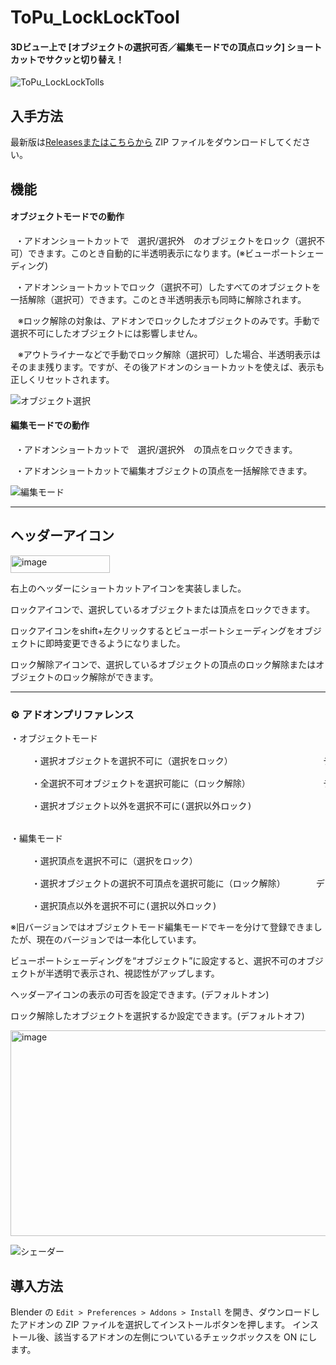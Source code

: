 # ToPu_LockLockTool
#### 3Dビュー上で [オブジェクトの選択可否／編集モードでの頂点ロック] ショートカットでサクッと切り替え！

![ToPu_LockLockTolls](https://github.com/user-attachments/assets/f2cf00fb-0a98-47d0-853e-2c7bb2946127)

## 入手方法
最新版は[Releasesまたはこちらから](https://github.com/http4211/ToPu_LockLockTool/releases)  ZIP ファイルをダウンロードしてください。

## 機能
#### オブジェクトモードでの動作

<p>&nbsp;&nbsp;・アドオンショートカットで　選択/選択外　のオブジェクトをロック（選択不可）できます。このとき自動的に半透明表示になります。(※ビューポートシェーディング)</p>
<p>&nbsp;&nbsp;・アドオンショートカットでロック（選択不可）したすべてのオブジェクトを一括解除（選択可）できます。このとき半透明表示も同時に解除されます。</p> 
<p>&nbsp;&nbsp; ※ロック解除の対象は、アドオンでロックしたオブジェクトのみです。手動で選択不可にしたオブジェクトには影響しません。</p>
<p>&nbsp;&nbsp; ※アウトライナーなどで手動でロック解除（選択可）した場合、半透明表示はそのまま残ります。ですが、その後アドオンのショートカットを使えば、表示も正しくリセットされます。</p>


![オブジェクト選択](https://github.com/user-attachments/assets/23215f96-ad19-4697-aca5-c4b061597e07)



#### 編集モードでの動作

<p>&nbsp;&nbsp;・アドオンショートカットで　選択/選択外　の頂点をロックできます。</p>
<p>&nbsp;&nbsp;・アドオンショートカットで編集オブジェクトの頂点を一括解除できます。</p>

![編集モード](https://github.com/user-attachments/assets/177bf33d-1b38-4245-8974-1c8825148699)


---
## ヘッダーアイコン
<img width="159" height="28" alt="image" src="https://github.com/user-attachments/assets/318b7459-b803-4e09-bd23-de61441c8424" />

右上のヘッダーにショートカットアイコンを実装しました。

ロックアイコンで、選択しているオブジェクトまたは頂点をロックできます。

ロックアイコンをshift+左クリックするとビューポートシェーディングをオブジェクトに即時変更できるようになりました。

ロック解除アイコンで、選択しているオブジェクトの頂点のロック解除またはオブジェクトのロック解除ができます。




---




### ⚙️ アドオンプリファレンス
<pre>・オブジェクトモード</font>
  
    ・選択オブジェクトを選択不可に（選択をロック）　　　　　　        デフォルトキー:　    4
  
    ・全選択不可オブジェクトを選択可能に（ロック解除）　　　　        デフォルトキー:  alt+4
 
    ・選択オブジェクト以外を選択不可に(選択以外ロック)               デフォルトキー: ctrl+4


・編集モード
  
    ・選択頂点を選択不可に（選択をロック）　　　　　　               デフォルトキー:　    4
 
    ・選択オブジェクトの選択不可頂点を選択可能に（ロック解除）　　　　デフォルトキー:  alt+4
 
    ・選択頂点以外を選択不可に(選択以外ロック)                      デフォルトキー: ctrl+4</pre>


※旧バージョンではオブジェクトモード編集モードでキーを分けて登録できましたが、現在のバージョンでは一本化しています。

ビューポートシェーディングを“オブジェクト”に設定すると、選択不可のオブジェクトが半透明で表示され、視認性がアップします。

ヘッダーアイコンの表示の可否を設定できます。(デフォルトオン)

ロック解除したオブジェクトを選択するか設定できます。(デフォルトオフ)


<img width="531" height="329" alt="image" src="https://github.com/user-attachments/assets/a59e0f53-ecad-4d57-94bc-daa79e24fc18" />

![シェーダー](https://github.com/user-attachments/assets/3f1865eb-885e-4da3-8022-4883821b883a)


## 導入方法
Blender の `Edit > Preferences > Addons > Install` を開き、ダウンロードしたアドオンの ZIP ファイルを選択してインストールボタンを押します。 インストール後、該当するアドオンの左側についているチェックボックスを ON にします。

